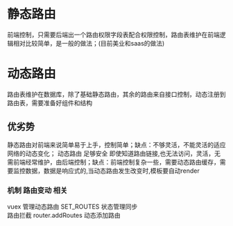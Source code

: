 # 静态路由
 前端控制，只需要后端出一个路由权限字段表配合权限控制，路由表维护在前端逻辑相对比较简单，是一般的做法；(目前美业和saas的做法)
# 动态路由
 路由表维护在数据库，除了基础静态路由，其余的路由来自接口控制，动态注册到路由表，需要准备好<router-view></router-view>组件和结构
##   优劣势   
静态路由对前端来说简单易于上手，控制简单；缺点：不够灵活，不能灵活的适应网络的动态变化；
动态路由 足够安全 即使知道路由链接,也无法访问，灵活，无需前端经常维护，由后端控制；缺点：前端控制复杂一些，需要动态路由缓存，需要监控数据，数据是响应式的,当动态路由发生改变时,模板要自动render
###  机制 路由变动 相关
vuex 管理动态路由  SET_ROUTES 状态管理同步  
路由拦截 router.addRoutes 动态添加路由

